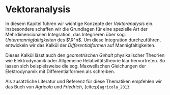 Vektoranalysis
===

In diesem Kapitel führen wir wichtige Konzepte der *Vektoranalysis* ein. Insbesondere schaffen wir die Grundlagen für eine spezielle Art der Mehrdimensionalen Integration, das Integrieren über sog. _Untermannigfaltigkeiten_ des $\R^n$.
Um diese Integration durchzuführen, entwickeln wir das Kalkül der _Differentialformen_ auf Mannigfaltigkeiten.

Dieses Kalkül lässt auch den _geometrischen Gehalt_ physikalischer
Theorien wie Elektrodynamik oder Allgemeine Relativitätstheorie klar
hervortreten. So lassen sich beispielsweise die sog. Maxwellschen Gleichungen der
Elektrodynamik mit Differentialformen als schreiben.

Als zusätzliche Literatur und Referenz für diese Thematiken empfehlen wir das Buch von _Agricola_ und _Friedrich_, {cite:p}`agricola_2013`.
